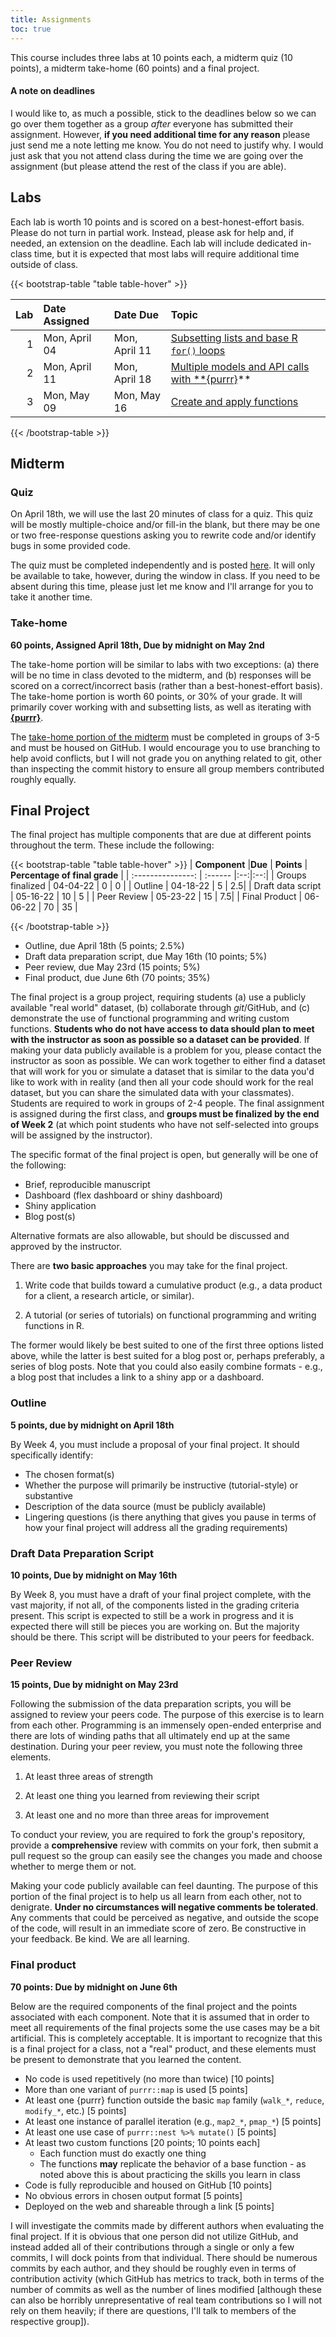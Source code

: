 ```yaml
---
title: Assignments
toc: true
---
```



This course includes three labs at 10 points each, a midterm quiz (10 points), a midterm take-home (60 points) and a final project.

#### A note on deadlines
I would like to, as much a possible, stick to the deadlines below so we can go over them together as a group *after* everyone has submitted their assignment. However, **if you need additional time for any reason** please just send me a note letting me know. You do not need to justify why. I would just ask that you not attend class during the time we are going over the assignment (but please attend the rest of the class if you are able).

## Labs
Each lab is worth 10 points and is scored on a best-honest-effort basis. Please do not turn in partial work. Instead, please ask for help and, if needed, an extension on the deadline. Each lab will include dedicated in-class time, but it is expected that most labs will require additional time outside of class. 

{{< bootstrap-table "table table-hover" >}}

| Lab|Date Assigned |Date Due      |Topic                                                      |
|---:|:-------------|:-------------|:----------------------------------------------------------|
|   1|Mon, April 04 |Mon, April 11 |[Subsetting lists and base R `for()` loops](../lab-1)      |
|   2|Mon, April 11 |Mon, April 18 |[Multiple models and API calls with **{purrr}](../lab-2)** |
|   3|Mon, May 09   |Mon, May 16   |[Create and apply functions](../lab-3)                     |

{{< /bootstrap-table >}}

## Midterm

### Quiz
On April 18th, we will use the last 20 minutes of class for a quiz. This quiz 
will be mostly multiple-choice and/or fill-in the blank, but there may be one
or two free-response questions asking you to rewrite code and/or identify bugs
in some provided code. 

The quiz must be completed independently and is posted [here](https://canvas.uoregon.edu/courses/200937/quizzes/255531). It will only be available to take, however, during the window in class. If you need to be absent during this time, please just let me know and I'll arrange for you to take it another time.

### Take-home

**60 points, Assigned April 18th, Due by midnight on May 2nd**

The take-home portion will be similar to labs with two exceptions: (a) there 
will be no time in class devoted to the midterm, and (b) responses will be
scored on a correct/incorrect basis (rather than a best-honest-effort basis). 
The take-home portion is worth 60 points, or 30% of your grade. It will 
primarily cover working with and subsetting lists, as well as iterating with
[**{purrr}**](https://purrr.tidyverse.org).

The [take-home portion of the midterm](../take-home-midterm) must be completed in
groups of 3-5 and must be housed on GitHub. I would encourage you to use branching to help avoid conflicts, but I will not grade you on anything related to git, other than inspecting the 
commit history to ensure all group members contributed roughly equally.

## Final Project

The final project has multiple components that are due at different points throughout the term. These include the following:

{{< bootstrap-table "table table-hover" >}}
|  **Component** |**Due**  | **Points** | **Percentage of final grade**  |
|  :---------------: | :------  |:--:|:--:|
|  Groups finalized  | 04-04-22 | 0  | 0  |
|  Outline           | 04-18-22 | 5  | 2.5|
|  Draft data script | 05-16-22 | 10 | 5  |
|  Peer Review       | 05-23-22 | 15 | 7.5|
|  Final Product     | 06-06-22 | 70 | 35 |

{{< /bootstrap-table >}}

* Outline, due April 18th (5 points; 2.5%)
* Draft data preparation script, due May 16th (10 points; 5%)
* Peer review, due May 23rd (15 points; 5%)
* Final product, due June 6th (70 points; 35%)

The final project is a group project, requiring students (a) use a 
publicly available "real world" dataset, (b) collaborate through *git*/GitHub, 
and (c) demonstrate the use of functional programming and writing custom 
functions. **Students who do not have access to data should plan to meet with the 
instructor as soon as possible so a dataset can be provided**. If making your 
data publicly available is a problem for you, please contact the 
instructor as soon as possible. We can work together to either find a dataset 
that will work for you or simulate a dataset that is similar to the data 
you'd like to work with in reality (and then all your code should work for the 
real dataset, but you can share the simulated data with your classmates). 
Students are required to work in groups of 2-4 people. The final assignment is 
assigned during the first class, and **groups must be finalized by the end of 
Week 2** (at which point students who have not self-selected into groups will 
be assigned by the instructor).

The specific format of the final project is open, but generally will be one of
the following:

* Brief, reproducible manuscript
* Dashboard (flex dashboard or shiny dashboard) 
* Shiny application
* Blog post(s) 

Alternative formats are also allowable, but should be discussed and approved by
the instructor.

There are **two basic approaches** you may take for the final project. 

1. Write code that builds toward a cumulative product (e.g., a data product for 
   a client, a research article, or similar).

2. A tutorial (or series of tutorials) on functional programming and writing 
   functions in R. 

The former would likely be best suited to one of the first three options listed
above, while the latter is best suited for a blog post or, perhaps preferably,
a series of blog posts. Note that you could also easily combine formats - e.g., 
a blog post that includes a link to a shiny app or a dashboard.

### Outline
**5 points, due by midnight on April 18th**

By Week 4, you must include a proposal of your final project. It 
should specifically identify:

* The chosen format(s)
* Whether the purpose will primarily be instructive (tutorial-style) or 
  substantive
* Description of the data source (must be publicly available)
* Lingering questions (is there anything that gives you pause in terms of how
  your final project will address all the grading requirements)

### Draft Data Preparation Script

**10 points, Due by midnight on May 16th**

By Week 8, you must have a draft of your final project
complete, with the vast majority, if not all, of the components listed in the
grading criteria present. This script is expected to still be a work in 
progress and it is expected there will still be pieces you are working on. But
the majority should be there. This script will be distributed to your peers 
for feedback.

### Peer Review

**15 points, Due by midnight on May 23rd**

Following the submission of the data preparation scripts, you will be assigned 
to review your peers code. The purpose of this exercise is to learn from each 
other. Programming is an immensely open-ended enterprise and there are lots of 
winding paths that all ultimately end up at the same destination. During your 
peer review, you must note the following three elements.

1. At least three areas of strength

2. At least one thing you learned from reviewing their script

3. At least one and no more than three areas for improvement 

To conduct your review, you are required to fork the group's repository, 
provide a **comprehensive** review with commits on your fork, then submit a pull
request so the group can easily see the changes you made and choose whether to
merge them or not.

Making your code publicly available can feel daunting. The purpose of this 
portion of the final project is to help us all learn from each other, not to 
denigrate. **Under no circumstances will negative comments be tolerated**. Any 
comments that could be perceived as negative, and outside the scope of the 
code, will result in an immediate score of zero. Be constructive in your 
feedback. Be kind. We are all learning.

### Final product

**70 points: Due by midnight on June 6th**

Below are the required components of the final project and the points associated 
with each component. Note that it is assumed that in order to meet all 
requirements of the final projects some the use cases may be a bit artificial.
This is completely acceptable. It is important to recognize that this is a final
project for a class, not a "real" product, and these elements must be present
to demonstrate that you learned the content.

- No code is used repetitively (no more than twice) [10 points]
- More than one variant of `purrr::map` is used [5 points]
- At least one {purrr} function outside the basic `map` family (`walk_*`, 
  `reduce`, `modify_*`, etc.) [5 points]
- At least one instance of parallel iteration (e.g., `map2_*`, `pmap_*`) [5 points]
- At least one use case of `purrr::nest %>% mutate()` [5 points]
- At least two custom functions [20 points; 10 points each]
	+ Each function must do exactly one thing
	+ The functions **may** replicate the behavior of a base function - as noted 
    above this is about practicing the skills you learn in class
- Code is fully reproducible and housed on GitHub [10 points]
- No obvious errors in chosen output format [5 points]
- Deployed on the web and shareable through a link [5 points]

I will investigate the commits made by different authors when evaluating the
final project. If it is obvious that one person did not utilize GitHub, and
instead added all of their contributions through a single or only a few 
commits, I will dock points from that individual. There should be numerous
commits by each author, and they should be roughly even in terms of
contribution activity (which GitHub has metrics to track, both in terms of the
number of commits as well as the number of lines modified [although these can
also be horribly unrepresentative of real team contributions so I will not
rely on them heavily; if there are questions, I'll talk to members of the 
respective group]).
